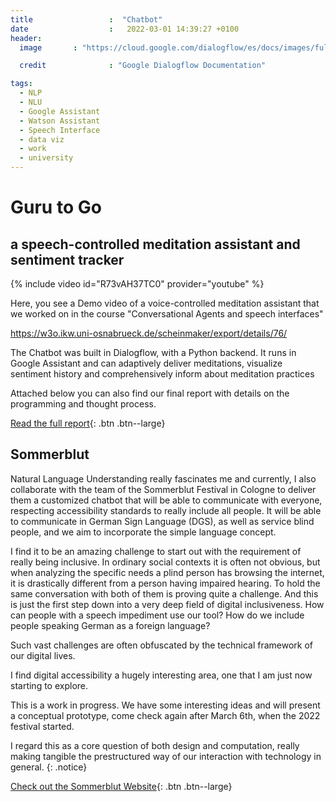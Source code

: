 ```yaml
---
title                 :  "Chatbot"
date                  :   2022-03-01 14:39:27 +0100
header:
  image       : "https://cloud.google.com/dialogflow/es/docs/images/fulfillment-flow.svg"

  credit              : "Google Dialogflow Documentation"

tags:
  - NLP
  - NLU
  - Google Assistant
  - Watson Assistant
  - Speech Interface
  - data viz
  - work
  - university
---
```


# Guru to Go
## a speech-controlled meditation assistant and sentiment tracker

{% include video id="R73vAH37TC0" provider="youtube" %}

Here, you see a Demo video of a voice-controlled meditation assistant that we worked on in the course "Conversational Agents and speech interfaces"

https://w3o.ikw.uni-osnabrueck.de/scheinmaker/export/details/76/

The Chatbot was built in Dialogflow, with a Python backend. It runs in Google Assistant and can adaptively deliver meditations, visualize sentiment history and comprehensively inform about meditation practices

Attached below you can also find our final report with details on the programming and thought process.


[Read the full report](https://acrobat.adobe.com/link/track?uri=urn:aaid:scds:US:23118565-e24e-4586-b0e0-c0ef7550a067
){: .btn .btn--large}


## Sommerblut

Natural Language Understanding really fascinates me and currently, I also collaborate with the team of the Sommerblut Festival in Cologne to deliver them a customized chatbot that will be able to communicate with everyone, respecting accessibility standards to really include all people. It will be able to communicate in German Sign Language (DGS), as well as service blind people, and we aim to incorporate the simple language concept. 

I find it to be an amazing challenge to start out with the requirement of really being inclusive. In ordinary social contexts it is often not obvious, but when analyzing the specific needs a plind person has browsing the internet, it is drastically different from a person having impaired hearing. To hold the same conversation with both of them is proving quite a challenge. And this is just the first step down into a very deep field of digital inclusiveness. How can people with a speech impediment use our tool? How do we include people speaking German as a foreign language? 

Such vast challenges are often obfuscated by the technical framework of our digital lives. 

I find digital accessibility a hugely interesting area, one that I am just now starting to explore. 

This is a work in progress. We have some interesting ideas and will present a conceptual prototype, come check again after March 6th, when the 2022 festival started. 

I regard this as a core question of both design and computation, really making tangible the prestructured way of our interaction with technology in general.
{: .notice}


[Check out the Sommerblut Website](https://www.sommerblut.de/
){: .btn .btn--large}